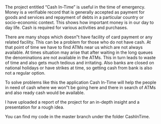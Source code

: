 The project entitled “Cash In-Time” is useful in the time of emergency. Money is a verifiable record that is generally accepted as payment for goods and services and repayment of debts in a particular country or socio-economic context. This shows how important money is in our day to day life. Cash is required for various activities and purchases.

There are many shops which doesn‟t have facility of card payment or any related facility. This can be a problem for those who do not have cash. At that point of time we have to find ATMs near us which are not always available. At times situation may arise that after waiting in the long queues the denominations are not available in the ATMs. This in turn leads to waste of time and also gets much tedious and irritating. Also banks are closed on national holidays or have strikes at time, so getting cash from bank is also not a regular
option.

To solve problems like this the application Cash In-Time will help the people in need of cash where we won‟t be going here and there in search of ATMs and also ready cash
would be available.

I have uploaded a report of the project for an in-depth insight and a presentation for a rough idea.

You can find my code in the master branch under the folder CashInTime.
